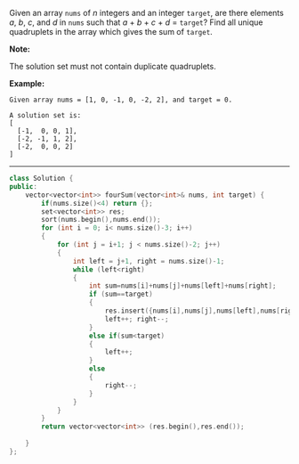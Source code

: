 Given an array `nums` of *n* integers and an integer `target`, are there elements *a*, *b*, *c*, and *d* in `nums` such that *a* + *b* + *c* + *d* = `target`? Find all unique quadruplets in the array which gives the sum of `target`.

**Note:**

The solution set must not contain duplicate quadruplets.

**Example:**

```
Given array nums = [1, 0, -1, 0, -2, 2], and target = 0.

A solution set is:
[
  [-1,  0, 0, 1],
  [-2, -1, 1, 2],
  [-2,  0, 0, 2]
]
```

---

```cpp
class Solution {
public:
    vector<vector<int>> fourSum(vector<int>& nums, int target) {
        if(nums.size()<4) return {};
        set<vector<int>> res;
        sort(nums.begin(),nums.end());
        for (int i = 0; i< nums.size()-3; i++)
        {
            for (int j = i+1; j < nums.size()-2; j++)
            {
                int left = j+1, right = nums.size()-1;
                while (left<right)
                {
                    int sum=nums[i]+nums[j]+nums[left]+nums[right];
                    if (sum==target)
                    {
                        res.insert({nums[i],nums[j],nums[left],nums[right]});
                        left++; right--;
                    }
                    else if(sum<target)
                    {
                        left++;
                    }
                    else
                    {
                        right--;
                    }
                }
            }
        }
        return vector<vector<int>> (res.begin(),res.end());
        
    }
};
```

